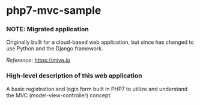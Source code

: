# php7-mvc-sample
### NOTE: Migrated application
Originally built for a cloud-based web application, but since has changed to use Python and the Django framework.

*Reference:* https://mive.io

### High-level description of this web application
A basic registration and login form built in PHP7 to utilize and understand the MVC (model-view-controller) concept. 
